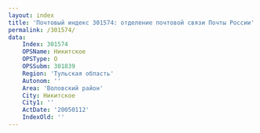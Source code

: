 ```yaml
---
layout: index
title: 'Почтовый индекс 301574: отделение почтовой связи Почты России'
permalink: /301574/
data:
    Index: 301574
    OPSName: Никитское
    OPSType: О
    OPSSubm: 301839
    Region: 'Тульская область'
    Autonom: ''
    Area: 'Воловский район'
    City: Никитское
    City1: ''
    ActDate: '20050112'
    IndexOld: ''
---
```

